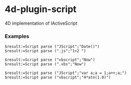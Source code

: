 # 4d-plugin-script
4D implementation of IActiveScript


### Examples

```
$result:=Script parse ("JScript";"Date()")
$result:=Script parse (".js";"1+2 ")

$result:=Script parse ("vbscript";"Now")
$result:=Script parse (".vbs";"Now")

$result:=Script parse ("JScript";"var a;a = 1;a++;a;")
$result:=Script parse ("vbscript";"4*atn(1.0)")
```
